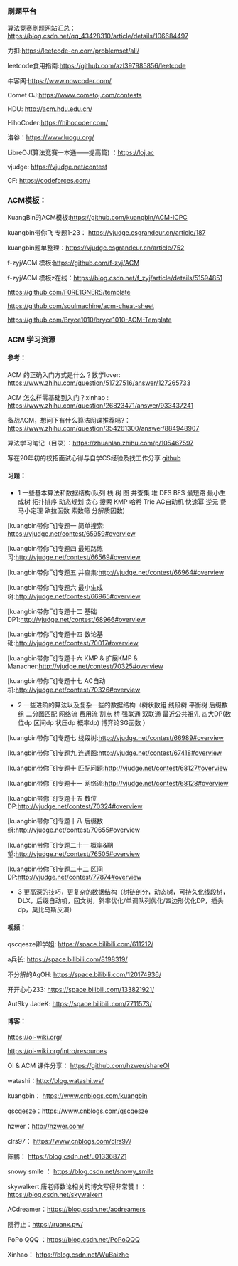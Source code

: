 ### 刷题平台

算法竞赛刷题网站汇总：https://blog.csdn.net/qq_43428310/article/details/106684497

力扣:https://leetcode-cn.com/problemset/all/

leetcode食用指南:https://github.com/azl397985856/leetcode

牛客网:https://www.nowcoder.com/

Comet OJ:https://www.cometoj.com/contests

HDU: http://acm.hdu.edu.cn/

HihoCoder:https://hihocoder.com/

洛谷：https://www.luogu.org/

LibreOJ(算法竞赛一本通——提高篇) ：https://loj.ac

vjudge: https://vjudge.net/contest

CF: https://codeforces.com/  

### ACM模板：

KuangBin的ACM模板:https://github.com/kuangbin/ACM-ICPC

kuangbin带你飞 专题1-23： https://vjudge.csgrandeur.cn/article/187

kuangbin题单整理：https://vjudge.csgrandeur.cn/article/752

f-zyj/ACM 模板:https://github.com/f-zyj/ACM 

f-zyj/ACM 模板z在线：https://blog.csdn.net/f_zyj/article/details/51594851

https://github.com/F0RE1GNERS/template

https://github.com/soulmachine/acm-cheat-sheet

https://github.com/Bryce1010/bryce1010-ACM-Template

###  ACM 学习资源

#### 参考： 

ACM 的正确入门方式是什么？数学lover: https://www.zhihu.com/question/51727516/answer/127265733

ACM 怎么样零基础到入门？xinhao : https://www.zhihu.com/question/26823471/answer/933437241

备战ACM，想问下有什么算法网课推荐吗?： https://www.zhihu.com/question/354261300/answer/884948907

算法学习笔记（目录）：https://zhuanlan.zhihu.com/p/105467597

写在20年初的校招面试心得与自学CS经验及找工作分享 [github](https://github.com/conanhujinming/tips_for_interview/blob/master/README-zh_CN.md)  

#### 习题：

- 1  一些基本算法和数据结构(队列 栈 树 图 并查集 堆 DFS BFS 最短路 最小生成树 拓扑排序 动态规划 贪心 搜索 KMP 哈希 Trie AC自动机 快速幂 逆元 费马小定理 欧拉函数 素数筛 分解质因数)

[kuangbin带你飞]专题一 简单搜索: https://vjudge.net/contest/65959#overview

[kuangbin带你飞]专题四 最短路练习:http://vjudge.net/contest/66569#overview

[kuangbin带你飞]专题五 并查集:http://vjudge.net/contest/66964#overview

[kuangbin带你飞]专题六 最小生成树:http://vjudge.net/contest/66965#overview

[kuangbin带你飞]专题十二 基础DP1:http://vjudge.net/contest/68966#overview

[kuangbin带你飞]专题十四 数论基础:http://vjudge.net/contest/70017#overview

[kuangbin带你飞]专题十六 KMP & 扩展KMP & Manacher:http://vjudge.net/contest/70325#overview

[kuangbin带你飞]专题十七 AC自动机:http://vjudge.net/contest/70326#overview

- 2  一些进阶的算法以及复杂一些的数据结构（树状数组 线段树 平衡树 后缀数组 二分图匹配 网络流 费用流 割点 桥 强联通 双联通 最近公共祖先 四大DP(数位dp 区间dp 状压dp 概率dp) 博弈论SG函数 ）

[kuangbin带你飞]专题七 线段树:http://vjudge.net/contest/66989#overview

[kuangbin带你飞]专题九 连通图:http://vjudge.net/contest/67418#overview

[kuangbin带你飞]专题十 匹配问题:http://vjudge.net/contest/68127#overview

[kuangbin带你飞]专题十一 网络流:http://vjudge.net/contest/68128#overview

[kuangbin带你飞]专题十五 数位DP:http://vjudge.net/contest/70324#overview

[kuangbin带你飞]专题十八 后缀数组:http://vjudge.net/contest/70655#overview

[kuangbin带你飞]专题二十一 概率&期望:http://vjudge.net/contest/76505#overview

[kuangbin带你飞]专题二十二 区间DP:http://vjudge.net/contest/77874#overview

- 3 更高深的技巧，更复杂的数据结构（树链剖分，动态树，可持久化线段树，DLX，后缀自动机，回文树，斜率优化/单调队列优化/四边形优化DP，插头dp，莫比乌斯反演）

#### 视频：

qscqesze卿学姐: https://space.bilibili.com/611212/ 

a兵长: https://space.bilibili.com/8198319/    

不分解的AgOH: https://space.bilibili.com/120174936/  

开开心心233: https://space.bilibili.com/133821921/  

AutSky JadeK: https://space.bilibili.com/7711573/  


#### 博客：

https://oi-wiki.org/   

https://oi-wiki.org/intro/resources

OI & ACM 课件分享： https://github.com/hzwer/shareOI  

watashi：http://blog.watashi.ws/    

kuangbin： https://www.cnblogs.com/kuangbin 

qscqesze：https://www.cnblogs.com/qscqesze   

hzwer：http://hzwer.com/ 

clrs97： https://www.cnblogs.com/clrs97/ 

陈鹏： https://blog.csdn.net/u013368721

snowy smile ： https://blog.csdn.net/snowy_smile 

skywalkert 唐老师数论相关的博文写得非常赞！：https://blog.csdn.net/skywalkert

ACdreamer：https://blog.csdn.net/acdreamers 

阮行止：https://ruanx.pw/ 

PoPo QQQ ：https://blog.csdn.net/PoPoQQQ 

Xinhao： https://blog.csdn.net/WuBaizhe

 


